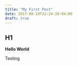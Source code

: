 ```yaml
---
title: "My First Post"
date: 2017-08-10T22:24:28-04:00
draft: true
---
```

## H1
**Hello World**

Testing

